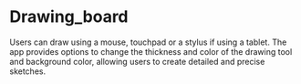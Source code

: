 # Drawing_board
Users can draw using a mouse, touchpad or a stylus if using a tablet. The app provides options to change the thickness and color of the drawing tool and background color, allowing users to create detailed and precise sketches.
